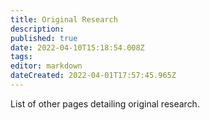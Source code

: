 ```yaml
---
title: Original Research
description: 
published: true
date: 2022-04-10T15:18:54.008Z
tags: 
editor: markdown
dateCreated: 2022-04-01T17:57:45.965Z
---
```


List of other pages detailing original research.